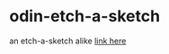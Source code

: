 # odin-etch-a-sketch
an etch-a-sketch alike 
[link here](https://bagir-kaff.github.io/odin-etch-a-sketch/)
